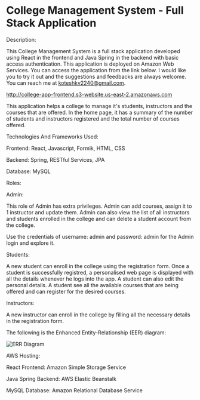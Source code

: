 # College Management System - Full Stack Application

Description:

This College Management System is a full stack application developed using React in the frontend and Java Spring in the backend with basic access authentication. This application is deployed on Amazon Web Services. You can access the application from the link below. I would like you to try it out and the suggestions and feedbacks are always welcome. You can reach me at koteshkv2240@gmail.com.

http://college-app-frontend.s3-website.us-east-2.amazonaws.com

This application helps a college to manage it's students, instructors and the courses that are offered. In the home page, it has a summary of the number of students and instructors registered and the total number of courses offered.

Technologies And Frameworks Used:

Frontend: React, Javascript, Formik, HTML, CSS 

Backend: Spring, RESTful Services, JPA

Database: MySQL

Roles:

Admin:

This role of Admin has extra privileges. Admin can add courses, assign it to 1 instructor and update them. Admin can also view the list of all instructors and students enrolled in the college and can delete a student account from the college.

Use the credentials of username: admin and password: admin for the Admin login and explore it.

Students:

A new student can enroll in the college using the registration form. Once a student is successfully registred, a personalised web page is displayed with all the details whenever he logs into the app. A student can also edit the personal details. A student see all the available courses that are being offered and can register for the desired courses.

Instructors:

A new instructor can enroll in the college by filling all the necessary details in the registration form.

The following is the Enhanced Entity-Relationship (EER) diagram:

![ERR Diagram](https://user-images.githubusercontent.com/16078972/128432638-53265a3b-d46b-4438-ae0c-164e3d2805e2.png)

AWS Hosting:

React Frontend: Amazon Simple Storage Service 

Java Spring Backend: AWS Elastic Beanstalk

MySQL Database: Amazon Relational Database Service


